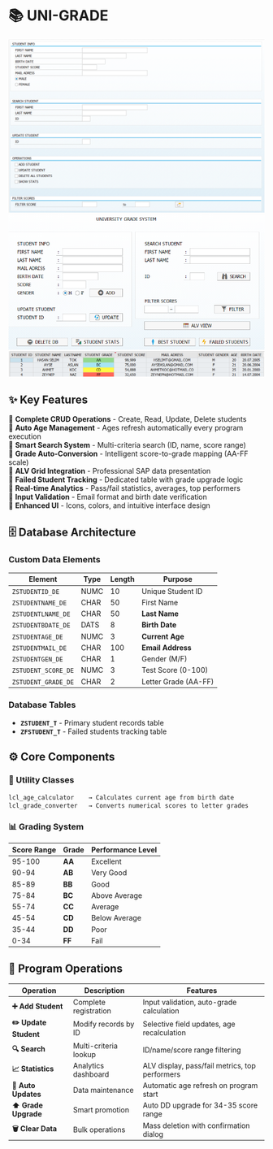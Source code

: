 # 📚 UNI-GRADE

![Selection Screen](ZUGS.png)
![Main Screen](UGS.png)
![SALV screen](SALV.png)

## ✨ Key Features

🔹 **Complete CRUD Operations** - Create, Read, Update, Delete students  
🔹 **Auto Age Management** - Ages refresh automatically every program execution  
🔹 **Smart Search System** - Multi-criteria search (ID, name, score range)  
🔹 **Grade Auto-Conversion** - Intelligent score-to-grade mapping (AA-FF scale)  
🔹 **ALV Grid Integration** - Professional SAP data presentation  
🔹 **Failed Student Tracking** - Dedicated table with grade upgrade logic  
🔹 **Real-time Analytics** - Pass/fail statistics, averages, top performers  
🔹 **Input Validation** - Email format and birth date verification  
🔹 **Enhanced UI** - Icons, colors, and intuitive interface design

## 🗄️ Database Architecture

### Custom Data Elements
| Element | Type | Length | Purpose |
|---------|------|--------|---------|
| `ZSTUDENTID_DE` | NUMC | 10 | Unique Student ID |
| `ZSTUDENTNAME_DE` | CHAR | 50 | First Name |
| `ZSTUDENTLNAME_DE` | CHAR | 50 | **Last Name** |
| `ZSTUDENTBDATE_DE` | DATS | 8 | **Birth Date** |
| `ZSTUDENTAGE_DE` | NUMC | 3 | **Current Age** |
| `ZSTUDENTMAIL_DE` | CHAR | 100 | **Email Address** |
| `ZSTUDENTGEN_DE` | CHAR | 1 | Gender (M/F) |
| `ZSTUDENT_SCORE_DE` | NUMC | 3 | Test Score (0-100) |
| `ZSTUDENT_GRADE_DE` | CHAR | 2 | Letter Grade (AA-FF) |

### Database Tables
- **`ZSTUDENT_T`** - Primary student records table
- **`ZFSTUDENT_T`** - Failed students tracking table

## ⚙️ Core Components

### 🧮 Utility Classes
```abap
lcl_age_calculator    → Calculates current age from birth date
lcl_grade_converter   → Converts numerical scores to letter grades
```

### 📊 Grading System
| Score Range | Grade | Performance Level |
|-------------|-------|-------------------|
| 95-100 | **AA** | Excellent |
| 90-94  | **AB** | Very Good |  
| 85-89  | **BB** | Good |
| 75-84  | **BC** | Above Average |
| 55-74  | **CC** | Average |
| 45-54  | **CD** | Below Average |
| 35-44  | **DD** | Poor |
| 0-34   | **FF** | Fail |

## 🚀 Program Operations

| Operation | Description | Features |
|-----------|-------------|----------|
| **➕ Add Student** | Complete registration | Input validation, auto-grade calculation |
| **✏️ Update Student** | Modify records by ID | Selective field updates, age recalculation |
| **🔍 Search** | Multi-criteria lookup | ID/name/score range filtering |
| **📈 Statistics** | Analytics dashboard | ALV display, pass/fail metrics, top performers |
| **🔄 Auto Updates** | Data maintenance | Automatic age refresh on program start |
| **⬆️ Grade Upgrade** | Smart promotion | Auto DD upgrade for 34-35 score range |
| **🗑️ Clear Data** | Bulk operations | Mass deletion with confirmation dialog |
